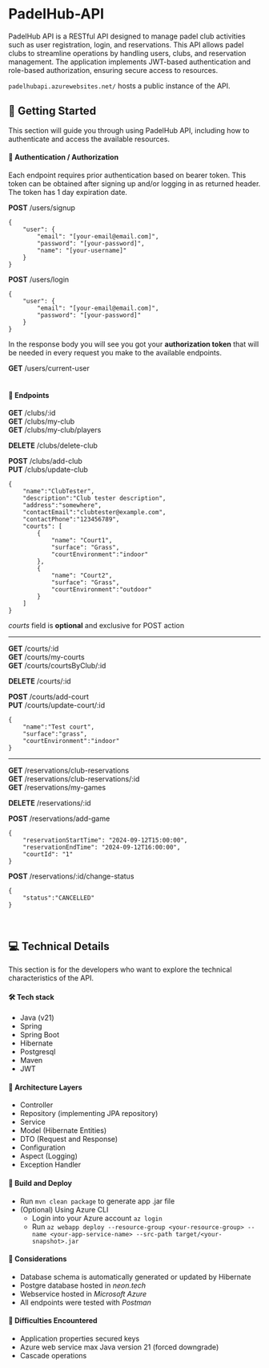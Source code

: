 # PadelHub-API

PadelHub API is a RESTful API designed to manage padel club activities such as user registration, login, and reservations. This API allows padel clubs to streamline operations by handling users, clubs, and reservation management.
The application implements JWT-based authentication and role-based authorization, ensuring secure access to resources.

`padelhubapi.azurewebsites.net/` hosts a public instance of the API.
<br/>

## 🚀 Getting Started

This section will guide you through using PadelHub API, including how to authenticate and access the available resources.

#### 🔐 Authentication / Authorization

Each endpoint requires prior authentication based on bearer token. This token can be obtained after signing up and/or logging in as returned header. The token has 1 day expiration date.

**POST** /users/signup
```
{
    "user": {
        "email": "[your-email@email.com]",
        "password": "[your-password]",
        "name": "[your-username]"
    }
}
```

**POST** /users/login
```
{
    "user": {
        "email": "[your-email@email.com]",
        "password": "[your-password]"
    }
}
```
In the response body you will see you got your **authorization token** that will be needed in every request you make to the available endpoints.

**GET** /users/current-user
<br/><br/>

#### 📍 Endpoints

**GET** /clubs/:id <br/>
**GET** /clubs/my-club <br/>
**GET** /clubs/my-club/players

**DELETE** /clubs/delete-club

**POST** /clubs/add-club <br/>
**PUT** /clubs/update-club
```
{
    "name":"ClubTester",
    "description":"Club tester description",
    "address":"somewhere",
    "contactEmail":"clubtester@example.com",
    "contactPhone":"123456789",
    "courts": [
        {
            "name": "Court1",
            "surface": "Grass",
            "courtEnvironment":"indoor"
        },
        {
            "name": "Court2",
            "surface": "Grass",
            "courtEnvironment":"outdoor"
        }
    ]
}
```
*courts* field is **optional** and exclusive for POST action

---

**GET** /courts/:id <br/>
**GET** /courts/my-courts <br/>
**GET** /courts/courtsByClub/:id

**DELETE** /courts/:id

**POST** /courts/add-court <br/>
**PUT** /courts/update-court/:id
```
{
    "name":"Test court",
    "surface":"grass",
    "courtEnvironment":"indoor"
}
```

---

**GET** /reservations/club-reservations <br/>
**GET** /reservations/club-reservations/:id <br/>
**GET** /reservations/my-games

**DELETE** /reservations/:id

**POST** /reservations/add-game
```
{
    "reservationStartTime": "2024-09-12T15:00:00",
    "reservationEndTime": "2024-09-12T16:00:00",
    "courtId": "1"
}
```

**POST** /reservations/:id/change-status
```
{
    "status":"CANCELLED"
}
```

<br/>

## 💻 Technical Details

This section is for the developers who want to explore the technical characteristics of the API.

#### 🛠️ Tech stack

* Java (v21)
* Spring
* Spring Boot
* Hibernate
* Postgresql
* Maven
* JWT

#### 📐 Architecture Layers

* Controller
* Repository (implementing JPA repository)
* Service
* Model (Hibernate Entities)
* DTO (Request and Response)
* Configuration
* Aspect (Logging)
* Exception Handler

#### 🚀 Build and Deploy

* Run `mvn clean package` to generate app .jar file
* (Optional) Using Azure CLI
  * Login into your Azure account `az login`
  * Run `az webapp deploy --resource-group <your-resource-group> --name <your-app-service-name> --src-path target/<your-snapshot>.jar`

#### 💭 Considerations

* Database schema is automatically generated or updated by Hibernate
* Postgre database hosted in *neon.tech*
* Webservice hosted in *Microsoft Azure*
* All endpoints were tested with *Postman*

#### 🚧 Difficulties Encountered

* Application properties secured keys
* Azure web service max Java version 21 (forced downgrade)
* Cascade operations